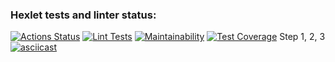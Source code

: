 ### Hexlet tests and linter status:
[![Actions Status](https://github.com/dikky88/frontend-project-46/workflows/hexlet-check/badge.svg)](https://github.com/dikky88/frontend-project-46/actions)
[![Lint Tests](https://github.com/dikky88/frontend-project-46/workflows/Lint%20Tests/badge.svg)](https://github.com/dikky88/frontend-project-46/actions)
[![Maintainability](https://api.codeclimate.com/v1/badges/bfac812fcc8c8b322327/maintainability)](https://codeclimate.com/github/dikky88/frontend-project-46/maintainability)
[![Test Coverage](https://api.codeclimate.com/v1/badges/bfac812fcc8c8b322327/test_coverage)](https://codeclimate.com/github/dikky88/frontend-project-46/test_coverage)
Step 1, 2, 3
[![asciicast](https://asciinema.org/a/QBDFHlLN3NMXyBVbXorvonIbp.svg)](https://asciinema.org/a/QBDFHlLN3NMXyBVbXorvonIbp)
